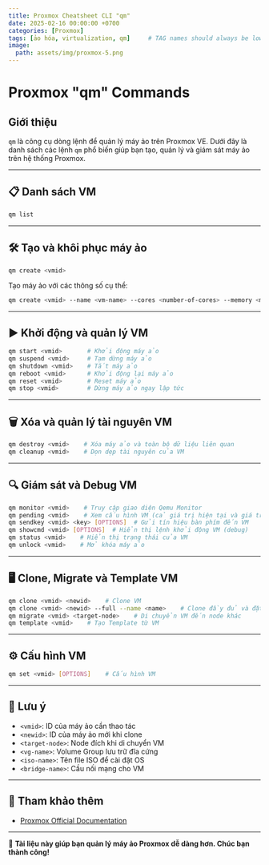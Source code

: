 ```yaml
---
title: Proxmox Cheatsheet CLI "qm"
date: 2025-02-16 00:00:00 +0700
categories: [Proxmox]
tags: [ảo hóa, virtualization, qm]     # TAG names should always be lowercase
image:
  path: assets/img/proxmox-5.png
---
```



# Proxmox "qm" Commands

## Giới thiệu

`qm` là công cụ dòng lệnh để quản lý máy ảo trên Proxmox VE. Dưới đây là danh sách các lệnh `qm` phổ biến giúp bạn tạo, quản lý và giám sát máy ảo trên hệ thống Proxmox.

---

## 📋 Danh sách VM
```sh
qm list
```

---

## 🛠️ Tạo và khôi phục máy ảo
```sh
qm create <vmid>
```

Tạo máy ảo với các thông số cụ thể:
```sh
qm create <vmid> --name <vm-name> --cores <number-of-cores> --memory <memory-size-in-bytes> --scsi0 file=<vg-name>:<size-in-gb> --cdrom local:<iso-name> --net0 virtio,bridge=<bridge-name>
```

---

## ▶️ Khởi động và quản lý VM
```sh
qm start <vmid>       # Khởi động máy ảo
qm suspend <vmid>     # Tạm dừng máy ảo
qm shutdown <vmid>    # Tắt máy ảo
qm reboot <vmid>      # Khởi động lại máy ảo
qm reset <vmid>       # Reset máy ảo
qm stop <vmid>        # Dừng máy ảo ngay lập tức
```

---

## 🗑️ Xóa và quản lý tài nguyên VM
```sh
qm destroy <vmid>    # Xóa máy ảo và toàn bộ dữ liệu liên quan
qm cleanup <vmid>    # Dọn dẹp tài nguyên của VM
```

---

## 🔍 Giám sát và Debug VM
```sh
qm monitor <vmid>    # Truy cập giao diện Qemu Monitor
qm pending <vmid>    # Xem cấu hình VM (cả giá trị hiện tại và giá trị chờ)
qm sendkey <vmid> <key> [OPTIONS]  # Gửi tín hiệu bàn phím đến VM
qm showcmd <vmid> [OPTIONS]  # Hiển thị lệnh khởi động VM (debug)
qm status <vmid>    # Hiển thị trạng thái của VM
qm unlock <vmid>    # Mở khóa máy ảo
```

---

## 🖥️ Clone, Migrate và Template VM
```sh
qm clone <vmid> <newid>    # Clone VM
qm clone <vmid> <newid> --full --name <name>    # Clone đầy đủ và đặt tên
qm migrate <vmid> <target-node>    # Di chuyển VM đến node khác
qm template <vmid>    # Tạo Template từ VM
```

---

## ⚙️ Cấu hình VM
```sh
qm set <vmid> [OPTIONS]    # Cấu hình VM
```

---

## 📌 Lưu ý
- `<vmid>`: ID của máy ảo cần thao tác
- `<newid>`: ID của máy ảo mới khi clone
- `<target-node>`: Node đích khi di chuyển VM
- `<vg-name>`: Volume Group lưu trữ đĩa cứng
- `<iso-name>`: Tên file ISO để cài đặt OS
- `<bridge-name>`: Cầu nối mạng cho VM

---

## 🔗 Tham khảo thêm
- [Proxmox Official Documentation](https://pve.proxmox.com/wiki/Main_Page)

---

🚀 **Tài liệu này giúp bạn quản lý máy ảo Proxmox dễ dàng hơn. Chúc bạn thành công!**